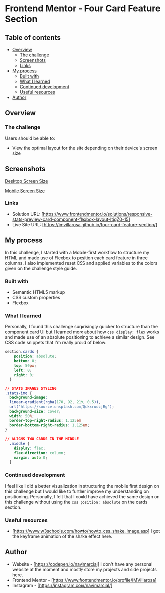# Frontend Mentor - Four Card Feature Section

## Table of contents

- [Overview](#overview)
  - [The challenge](#the-challenge)
  - [Screenshots](#screenshots)
  - [Links](#links)
- [My process](#my-process)
  - [Built with](#built-with)
  - [What I learned](#what-i-learned)
  - [Continued development](#continued-development)
  - [Useful resources](#useful-resources)
- [Author](#author)

## Overview

### The challenge

Users should be able to:

- View the optimal layout for the site depending on their device's screen size

## Screenshots

[Desktop Screen Size](/images/R1D7.png)

[Mobile Screen Size](/images/R1D7-mobile.png)

### Links

- Solution URL: [https://www.frontendmentor.io/solutions/responsive-stats-preview-card-component-flexbox-layout-ItigZ0-15]
- Live Site URL: [https://imvillarosa.github.io/four-card-feature-section/]

## My process

In this challenge, I started with a Mobile-first workflow to structure my HTML and made use of Flexbox to position each card feature in three columns. I also implemented reset CSS and applied variables to the colors given on the challenge style guide. 

### Built with

- Semantic HTML5 markup
- CSS custom properties
- Flexbox

### What I learned

Personally, I found this challenge surprisingly quicker to structure than the component card UI but I learned more about how ```css display: flex``` works and made use of an absolute positioning to achieve a similar design. See CSS code snippets that I'm really proud of below:

```css
section.cards {
    position: absolute;
    bottom: 0;
    top: 50px;
    left: 0;
    right: 0;    
  }
```

```css
// STATS IMAGES STYLING
.stats-img {
  background-image: 
  linear-gradient(rgba(170, 92, 219, 0.5)),
  url('https://source.unsplash.com/QckxruozjRg');
  background-size: cover;
  width: 50%;
  border-top-right-radius: 1.125em;
  border-bottom-right-radius: 1.125em;
}
```
```css 
// ALIGNS TWO CARDS IN THE MIDDLE
  .middle {
    display: flex;
    flex-direction: column;
    margin: auto 0;
  }
```

### Continued development

I feel like I did a better visualization in structuring the mobile first design on this challenge but I would like to further improve my understanding on positioning. Personally, I felt that I could have achieved the same design on this challenge without using the ```css position: absolute``` on the cards section.

### Useful resources

- [https://www.w3schools.com/howto/howto_css_shake_image.asp] I got the keyframe animation of the shake effect here. 

## Author

- Website - [https://codepen.io/navimarcial] I don't have any personal website at the moment and mostly store my projects and side projects here.
- Frontend Mentor - [https://www.frontendmentor.io/profile/IMVillarosa]
- Instagram - [https://instagram.com/navimarcial/]

